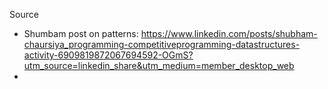 
Source

* Shumbam post on patterns: https://www.linkedin.com/posts/shubham-chaursiya_programming-competitiveprogramming-datastructures-activity-6909819872067694592-OGmS?utm_source=linkedin_share&utm_medium=member_desktop_web
* 